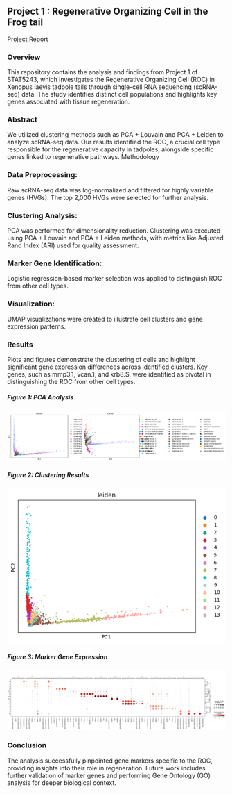 ## Project 1 : Regenerative Organizing Cell in the Frog tail

[Project Report](https://github.com/optimizedLP/STAT_5243/blob/main/Project%201/report/STAT5243_Project_1.pdf)
### Overview
This repository contains the analysis and findings from Project 1 of STAT5243, which investigates the Regenerative Organizing Cell (ROC) in Xenopus laevis tadpole tails through single-cell RNA sequencing (scRNA-seq) data. The study identifies distinct cell populations and highlights key genes associated with tissue regeneration.


### Abstract
We utilized clustering methods such as PCA + Louvain and PCA + Leiden to analyze scRNA-seq data. Our results identified the ROC, a crucial cell type responsible for the regenerative capacity in tadpoles, alongside specific genes linked to regenerative pathways.
Methodology


### Data Preprocessing:
Raw scRNA-seq data was log-normalized and filtered for highly variable genes (HVGs).
The top 2,000 HVGs were selected for further analysis.

### Clustering Analysis:
PCA was performed for dimensionality reduction.
Clustering was executed using PCA + Louvain and PCA + Leiden methods, with metrics like Adjusted Rand Index (ARI) used for quality assessment.

### Marker Gene Identification:
Logistic regression-based marker selection was applied to distinguish ROC from other cell types.

### Visualization:
UMAP visualizations were created to illustrate cell clusters and gene expression patterns.

### Results
Plots and figures demonstrate the clustering of cells and highlight significant gene expression differences across identified clusters.
Key genes, such as mmp3.1, vcan.1, and krb8.S, were identified as pivotal in distinguishing the ROC from other cell types.

##### Figure 1: PCA Analysis
![PCA Analysis](https://github.com/optimizedLP/STAT_5243/blob/main/Project%201/plots//pca-analysis.png)

##### Figure 2: Clustering Results
![Clustering Results](https://github.com/optimizedLP/STAT_5243/blob/main/Project%201/plots/leiden-clustering.png)

##### Figure 3: Marker Gene Expression
![Marker Gene Expression](https://github.com/optimizedLP/STAT_5243/blob/main/Project%201/plots/marker-gene-selection.png)


### Conclusion
The analysis successfully pinpointed gene markers specific to the ROC, providing insights into their role in regeneration. Future work includes further validation of marker genes and performing Gene Ontology (GO) analysis for deeper biological context.
